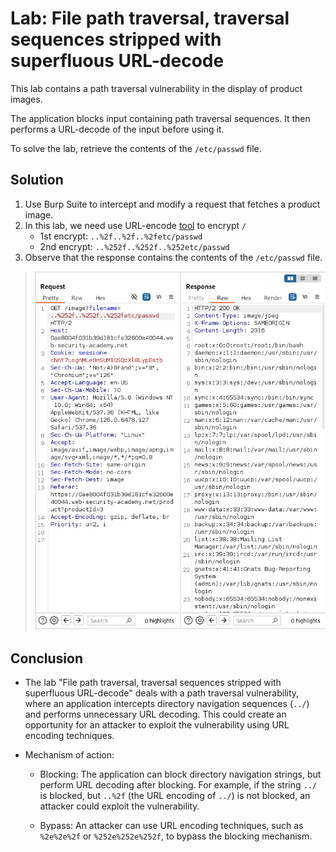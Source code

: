 # Lab: File path traversal, traversal sequences stripped with superfluous URL-decode
This lab contains a path traversal vulnerability in the display of product images.

The application blocks input containing path traversal sequences. It then performs a URL-decode of the input before using it.

To solve the lab, retrieve the contents of the `/etc/passwd` file. 

## Solution
1. Use Burp Suite to intercept and modify a request that fetches a product image. 
2. In this lab, we need use URL-encode [tool](https://www.urlencoder.org/) to encrypt `/`
   - 1st encrypt: `..%2f..%2f..%2fetc/passwd`
   - 2nd encrypt:  `..%252f..%252f..%252etc/passwd`
3. Observe that the response contains the contents of the `/etc/passwd` file. 
> ![alt text](image.png)

## Conclusion
- The lab "File path traversal, traversal sequences stripped with superfluous URL-decode" deals with a path traversal vulnerability, where an application intercepts directory navigation sequences (`../`) and performs unnecessary URL decoding. This could create an opportunity for an attacker to exploit the vulnerability using URL encoding techniques.

- Mechanism of action:
  - Blocking: The application can block directory navigation strings, but perform URL decoding after blocking. For example, if the string `../` is blocked, but `..%2f` (the URL encoding of `../`) is not blocked, an attacker could exploit the vulnerability.

  - Bypass: An attacker can use URL encoding techniques, such as `%2e%2e%2f` or `%252e%252e%252f`, to bypass the blocking mechanism.